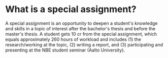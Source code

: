 # What is a special assignment?
A special assignment is an opportunity to deepen a student's knowledge and skills in a topic of interest after the bachelor's thesis and before the master's thesis.
A student gets 10 cr from the special assignment, which equals approximately 260 hours of workload and includes (1) the research/working at the topic, (2) writing a report, and (3) participating and presenting at the NBE student seminar (Aalto University). 
